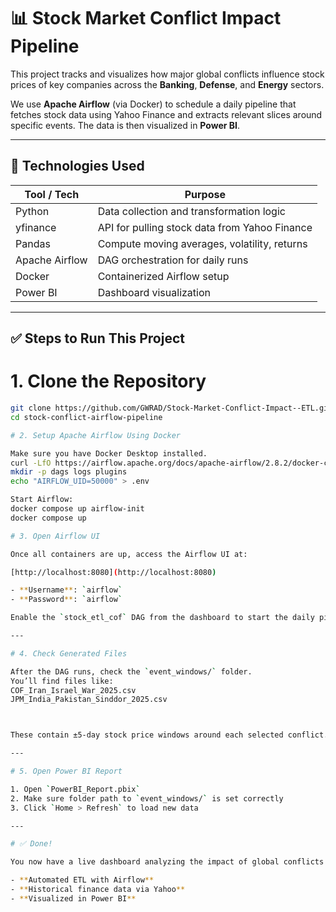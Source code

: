 # 📊 Stock Market Conflict Impact Pipeline

This project tracks and visualizes how major global conflicts influence stock prices of key companies across the **Banking**, **Defense**, and **Energy** sectors.

We use **Apache Airflow** (via Docker) to schedule a daily pipeline that fetches stock data using Yahoo Finance and extracts relevant slices around specific events. The data is then visualized in **Power BI**.

---

## 🚀 Technologies Used

| Tool / Tech       | Purpose                                        |
|-------------------|------------------------------------------------|
| Python            | Data collection and transformation logic       |
| yfinance          | API for pulling stock data from Yahoo Finance |
| Pandas            | Compute moving averages, volatility, returns   |
| Apache Airflow    | DAG orchestration for daily runs               |
| Docker            | Containerized Airflow setup                    |
| Power BI          | Dashboard visualization                        |

---

## ✅ Steps to Run This Project

# 1. Clone the Repository

```bash
git clone https://github.com/GWRAD/Stock-Market-Conflict-Impact--ETL.git
cd stock-conflict-airflow-pipeline

# 2. Setup Apache Airflow Using Docker

Make sure you have Docker Desktop installed.
curl -LfO https://airflow.apache.org/docs/apache-airflow/2.8.2/docker-compose.yaml
mkdir -p dags logs plugins
echo "AIRFLOW_UID=50000" > .env

Start Airflow:
docker compose up airflow-init
docker compose up

# 3. Open Airflow UI

Once all containers are up, access the Airflow UI at:

[http://localhost:8080](http://localhost:8080)

- **Username**: `airflow`
- **Password**: `airflow`

Enable the `stock_etl_cof` DAG from the dashboard to start the daily pipeline.

---

# 4. Check Generated Files

After the DAG runs, check the `event_windows/` folder.  
You’ll find files like:
COF_Iran_Israel_War_2025.csv
JPM_India_Pakistan_Sinddor_2025.csv



These contain ±5-day stock price windows around each selected conflict.

---

# 5. Open Power BI Report

1. Open `PowerBI_Report.pbix`  
2. Make sure folder path to `event_windows/` is set correctly  
3. Click `Home > Refresh` to load new data

---

# ✅ Done!

You now have a live dashboard analyzing the impact of global conflicts on key sector stocks using:

- **Automated ETL with Airflow**
- **Historical finance data via Yahoo**
- **Visualized in Power BI**


